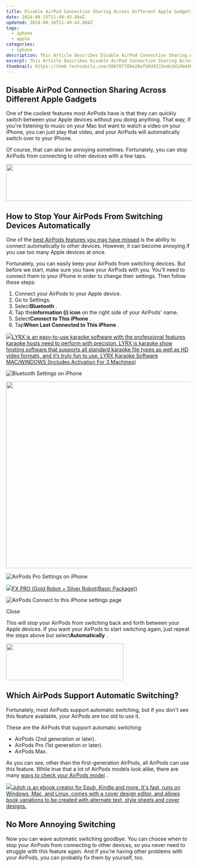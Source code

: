 ```yaml
---
title: Disable AirPod Connection Sharing Across Different Apple Gadgets
date: 2024-08-15T11:49:43.884Z
updated: 2024-08-16T11:49:43.884Z
tags:
  - iphone
  - apple
categories:
  - iphone
description: This Article Describes Disable AirPod Connection Sharing Across Different Apple Gadgets
excerpt: This Article Describes Disable AirPod Connection Sharing Across Different Apple Gadgets
thumbnail: https://thmb.techidaily.com/506707788e28afb0dd333ede3d14b446e4802e54b3be096a7cd03abb7e8cbcbb.jpg
---
```


## Disable AirPod Connection Sharing Across Different Apple Gadgets

 One of the coolest features most AirPods have is that they can quickly switch between your Apple devices without you doing anything. That way, if you're listening to music on your Mac but want to watch a video on your iPhone, you can just play that video, and your AirPods will automatically switch over to your iPhone.

 Of course, that can also be annoying sometimes. Fortunately, you can stop AirPods from connecting to other devices with a few taps.

<!-- affiliate ads begin -->
<a href="https://imp.i110150.net/c/5597632/924299/11305" target="_top" id="924299"><img src="//a.impactradius-go.com/display-ad/11305-924299" border="0" alt="" width="520" height="100"/></a>
<!-- affiliate ads end -->
## How to Stop Your AirPods From Switching Devices Automatically

 One of the [best AirPods features you may have missed](http://www.makeuseof.com/airpods-features-might-have-missed/) is the ability to connect automatically to other devices. However, it can become annoying if you use too many Apple devices at once.

 Fortunately, you can easily keep your AirPods from switching devices. But before we start, make sure you have your AirPods with you. You'll need to connect them to your iPhone in order to change their settings. Then follow these steps:

1. Connect your AirPods to your Apple device.
2. Go to Settings.
3. Select**Bluetooth** .
4. Tap the**information (i) icon** on the right side of your AirPods' name.
5. Select**Connect to This iPhone** .
6. Tap**When Last Connected to This iPhone** .

<!-- affiliate ads begin -->
<a href="https://shop.pcdj.com/order/checkout.php?PRODS=4698998&QTY=1&AFFILIATE=108875&CART=1"> <img src="https://secure.avangate.com/images/merchant/47f4b6321e9fd8e8f7326a6adc1a7c1e/products/MacBook_Pro_lyrx-withsinger-tv.png" border="0">LYRX is an easy-to-use karaoke software with the professional features karaoke hosts need to perform with precision. LYRX is karaoke show hosting software that supports all standard karaoke file types as well as HD video formats, and it’s truly fun to use. 
LYRX Karaoke Software MAC/WINDOWS (Includes Activation For 3 Machines)</a>
<!-- affiliate ads end -->
![Bluetooth Settings on iPhone](https://static1.makeuseofimages.com/wordpress/wp-content/uploads/2023/07/bluetooth-settings-iphone.jpeg)

<!-- affiliate ads begin -->
<a href="https://coinrule.sjv.io/c/5597632/1958379/18409" target="_top" id="1958379"><img src="//a.impactradius-go.com/display-ad/18409-1958379" border="0" alt="" width="856" height="508"/></a><img height="0" width="0" src="https://imp.pxf.io/i/5597632/1958379/18409" style="position:absolute;visibility:hidden;" border="0" />
<!-- affiliate ads end -->
![AirPods Pro Settings on iPhone](https://static1.makeuseofimages.com/wordpress/wp-content/uploads/2023/07/airpods-pro-settings-on-iphone.jpeg)

<!-- affiliate ads begin -->
<a href="https://secure.2checkout.com/order/checkout.php?PRODS=40085955&QTY=1&AFFILIATE=108875&CART=1"><img src="https://secure.avangate.com/images/merchant/f702defbc67edb455949f46babab0c18/products/2_logo9.png" border="0">FX PRO (Gold Robot + Silver Robot(Basic Package))</a>
<!-- affiliate ads end -->
![AirPods Connect to this iPhone settings page](https://static1.makeuseofimages.com/wordpress/wp-content/uploads/2023/07/airpods-connect-to-this-iphone-feature.jpeg)

Close

 This will stop your AirPods from switching back and forth between your Apple devices. If you want your AirPods to start switching again, just repeat the steps above but select**Automatically** .

<!-- affiliate ads begin -->
<a href="https://proteahair.pxf.io/c/5597632/1983634/23621" target="_top" id="1983634"><img src="//a.impactradius-go.com/display-ad/23621-1983634" border="0" alt="" width="320" height="100"/></a><img height="0" width="0" src="https://imp.pxf.io/i/5597632/1983634/23621" style="position:absolute;visibility:hidden;" border="0" />
<!-- affiliate ads end -->
## Which AirPods Support Automatic Switching?

 Fortunately, most AirPods support automatic switching, but if you don't see this feature available, your AirPods are too old to use it.

These are the AirPods that support automatic switching:

* AirPods (2nd generation or later).
* AirPods Pro (1st generation or later).
* AirPods Max.

 As you can see, other than the first-generation AirPods, all AirPods can use this feature. While true that a lot of AirPods models look alike, there are many [ways to check your AirPods model](https://www.makeuseof.com/how-to-check-airpods-model/) .

<!-- affiliate ads begin -->
<a href="https://secure.2checkout.com/order/checkout.php?PRODS=4694919&QTY=1&AFFILIATE=108875&CART=1"><img src="https://secure.avangate.com/images/merchant/bccefcc1b1eee9eca3ae4f5c1a281482/products/jutoh-logo-1200x1600.jpg" border="0">Jutoh is an ebook creator for Epub, Kindle and more. It's fast, runs on Windows, Mac, and Linux, comes with a cover design editor, and allows book variations to be created with alternate text, style sheets and cover designs. </a>
<!-- affiliate ads end -->
## No More Annoying Switching

 Now you can wave automatic switching goodbye. You can choose when to stop your AirPods from connecting to other devices, so you never need to struggle with this feature again. And if you're having other problems with your AirPods, you can probably fix them by yourself, too.

<ins class="adsbygoogle"
     style="display:block"
     data-ad-format="autorelaxed"
     data-ad-client="ca-pub-7571918770474297"
     data-ad-slot="1223367746"></ins>



<ins class="adsbygoogle"
     style="display:block"
     data-ad-client="ca-pub-7571918770474297"
     data-ad-slot="8358498916"
     data-ad-format="auto"
     data-full-width-responsive="true"></ins>




